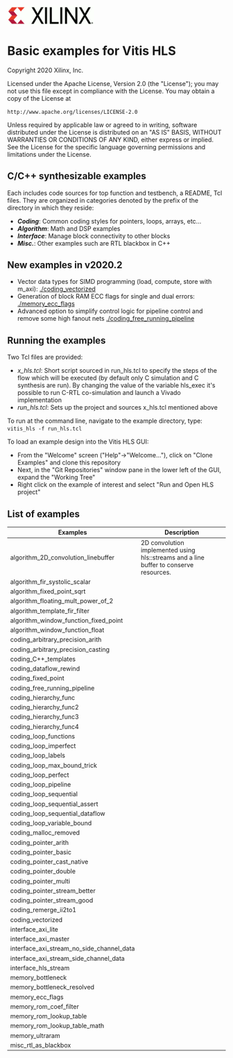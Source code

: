 <img src="./images/logo.gif" alt="logo" width="200"/>

# Basic examples for Vitis HLS

Copyright 2020 Xilinx, Inc.

Licensed under the Apache License, Version 2.0 (the "License");
you may not use this file except in compliance with the License.
You may obtain a copy of the License at

    http://www.apache.org/licenses/LICENSE-2.0

Unless required by applicable law or agreed to in writing, software
distributed under the License is distributed on an "AS IS" BASIS,
WITHOUT WARRANTIES OR CONDITIONS OF ANY KIND, either express or implied.
See the License for the specific language governing permissions and
limitations under the License.

## C/C++ synthesizable examples

Each includes code sources for top function and testbench, a README, Tcl files.  They are organized in categories denoted by the prefix of the directory in which they reside:
* **_Coding_**: Common coding styles for pointers, loops, arrays, etc...
* **_Algorithm_**: Math and DSP examples
* **_Interface_**: Manage block connectivity to other blocks
* **_Misc._**: Other examples such are RTL blackbox in C++

## New examples in v2020.2
* Vector data types for SIMD programming (load, compute, store with m_axi): [./coding_vectorized](./coding_vectorized)
* Generation of block RAM ECC flags for single and dual errors: [./memory_ecc_flags](./memory_ecc_flags)
* Advanced option to simplify control logic for pipeline control and remove some high fanout nets [./coding_free_running_pipeline](./coding_free_running_pipeline)

## Running the examples

Two Tcl files are provided:
* _x_hls.tcl_: Short script sourced in run_hls.tcl to specify the steps of the flow which will be executed (by default only C simulation and C synthesis are run).  By changing the value of the variable hls_exec it's possible to run C-RTL co-simulation and launch a Vivado implementation
* _run_hls.tcl_: Sets up the project and sources x_hls.tcl mentioned above

To run at the command line, navigate to the example directory, type:
`vitis_hls -f run_hls.tcl`

To load an example design into the Vitis HLS GUI:
* From the "Welcome" screen ("Help"->"Welcome..."), click on "Clone Examples" and clone this repository
* Next, in the "Git Repositories" window pane in the lower left of the GUI, expand the "Working Tree"
* Right click on the example of interest and select "Run and Open HLS project"

## List of examples
Examples | Description
---------|------------
algorithm_2D_convolution_linebuffer|2D convolution implemented using hls::streams and a line buffer to conserve resources.
algorithm_fir_systolic_scalar|
algorithm_fixed_point_sqrt|
algorithm_floating_mult_power_of_2|
algorithm_template_fir_filter|
algorithm_window_function_fixed_point|
algorithm_window_function_float|
coding_arbitrary_precision_arith|
coding_arbitrary_precision_casting|
coding_C++_templates|
coding_dataflow_rewind|
coding_fixed_point|
coding_free_running_pipeline|
coding_hierarchy_func|
coding_hierarchy_func2|
coding_hierarchy_func3|
coding_hierarchy_func4|
coding_loop_functions|
coding_loop_imperfect|
coding_loop_labels|
coding_loop_max_bound_trick|
coding_loop_perfect|
coding_loop_pipeline|
coding_loop_sequential|
coding_loop_sequential_assert|
coding_loop_sequential_dataflow|
coding_loop_variable_bound|
coding_malloc_removed|
coding_pointer_arith|
coding_pointer_basic|
coding_pointer_cast_native|
coding_pointer_double|
coding_pointer_multi|
coding_pointer_stream_better|
coding_pointer_stream_good|
coding_remerge_ii2to1|
coding_vectorized|
interface_axi_lite|
interface_axi_master|
interface_axi_stream_no_side_channel_data|
interface_axi_stream_side_channel_data|
interface_hls_stream|
memory_bottleneck|
memory_bottleneck_resolved|
memory_ecc_flags|
memory_rom_coef_filter|
memory_rom_lookup_table|
memory_rom_lookup_table_math|
memory_ultraram|
misc_rtl_as_blackbox|


